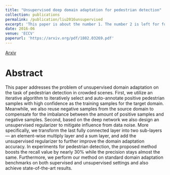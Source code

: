 ```yaml
---
title: "Unsupervised deep domain adaptation for pedestrian detection"
collection: publications
permalink: /publication/liu2016unsupervised
excerpt: 'This paper is about the number 1. The number 2 is left for future work.'
date: 2016-06
venue: 'ECCV'
paperurl: 'https://arxiv.org/pdf/1802.03269.pdf'
---
```


[Arxiv](https://arxiv.org/pdf/1802.03269.pdf)

# Abstract

This paper addresses the problem of unsupervised domain
adaptation on the task of pedestrian detection in crowded scenes. First,
we utilize an iterative algorithm to iteratively select and auto-annotate
positive pedestrian samples with high confidence as the training samples
for the target domain. Meanwhile, we also reuse negative samples from
the source domain to compensate for the imbalance between the amount
of positive samples and negative samples. Second, based on the deep
network we also design an unsupervised regularizer to mitigate influence
from data noise. More specifically, we transform the last fully connected
layer into two sub-layers — an element-wise multiply layer and a
sum layer, and add the unsupervised regularizer to further improve the
domain adaptation accuracy. In experiments for pedestrian detection,
the proposed method boosts the recall value by nearly 30% while the
precision stays almost the same. Furthermore, we perform our method
on standard domain adaptation benchmarks on both supervised and
unsupervised settings and also achieve state-of-the-art results.
